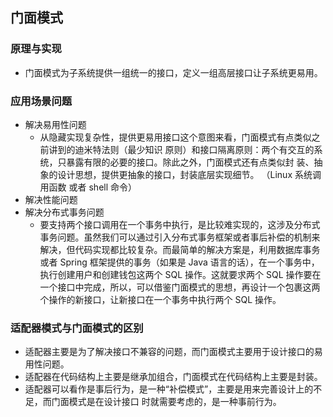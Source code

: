 ## 门面模式

### 原理与实现

- 门面模式为子系统提供一组统一的接口，定义一组高层接口让子系统更易用。

### 应用场景问题

- 解决易用性问题
    - 从隐藏实现复杂性，提供更易用接口这个意图来看，门面模式有点类似之前讲到的迪米特法则（最少知识
      原则）和接口隔离原则：两个有交互的系统，只暴露有限的必要的接口。除此之外，门面模式还有点类似封
      装、抽象的设计思想，提供更抽象的接口，封装底层实现细节。 （Linux 系统调用函数 或者 shell 命令）
- 解决性能问题
- 解决分布式事务问题
    - 要支持两个接口调用在一个事务中执行，是比较难实现的，这涉及分布式事务问题。虽然我们可以通过引入分布式事务框架或者事后补偿的机制来解决，但代码实现都比较复杂。而最简单的解决方案是，利用数据库事务或者
      Spring 框架提供的事务（如果是 Java 语言的话），在一个事务中，执行创建用户和创建钱包这两个 SQL 操作。这就要求两个 SQL
      操作要在一个接口中完成，所以，可以借鉴门面模式的思想，再设计一个包裹这两个操作的新接口，让新接口在一个事务中执行两个
      SQL 操作。

### 适配器模式与门面模式的区别

- 适配器主要是为了解决接口不兼容的问题，而门面模式主要用于设计接口的易用性问题。
- 适配器在代码结构上主要是继承加组合，门面模式在代码结构上主要是封装。
- 适配器可以看作是事后行为，是一种“补偿模式”，主要是用来完善设计上的不足，而门面模式是在设计接口
  时就需要考虑的，是一种事前行为。